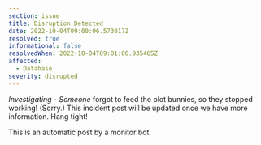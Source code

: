 ```yaml
---
section: issue
title: Disruption Detected
date: 2022-10-04T09:00:06.573017Z
resolved: true
informational: false
resolvedWhen: 2022-10-04T09:01:06.935465Z
affected:
  - Database
severity: disrupted
---
```

*Investigating* - _Someone_ forgot to feed the plot bunnies, so they stopped working! (Sorry.) This incident post will be updated once we have more information. Hang tight!

This is an automatic post by a monitor bot.
        